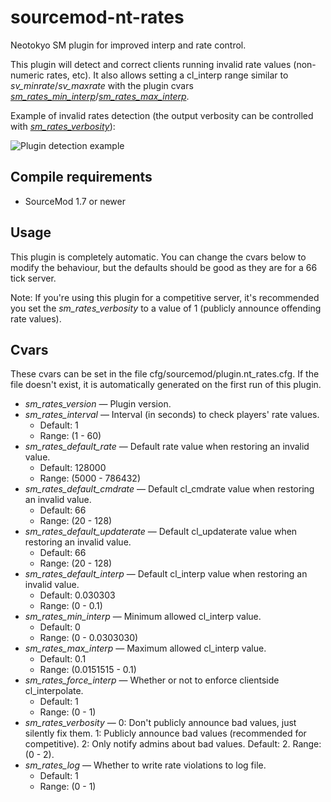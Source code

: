 # sourcemod-nt-rates

Neotokyo SM plugin for improved interp and rate control.

This plugin will detect and correct clients running invalid rate values (non-numeric rates, etc). It also allows setting a cl_interp range similar to *sv_minrate*/*sv_maxrate* with the plugin cvars *[sm_rates_min_interp](#cvars)*/*[sm_rates_max_interp](#cvars)*.

Example of invalid rates detection (the output verbosity can be controlled with *[sm_rates_verbosity](#cvars)*):

![Plugin detection example](https://github.com/Rainyan/sourcemod-nt-rates/raw/master/promo/example.png "Plugin detection example")

## Compile requirements

- SourceMod 1.7 or newer

## Usage

This plugin is completely automatic. You can change the cvars below to modify the behaviour, but the defaults should be good as they are for a 66 tick server.

Note: If you're using this plugin for a competitive server, it's recommended you set the *sm_rates_verbosity* to a value of 1 (publicly announce offending rate values).

## Cvars

These cvars can be set in the file cfg/sourcemod/plugin.nt_rates.cfg. If the file doesn't exist, it is automatically generated on the first run of this plugin.

* *sm_rates_version* — Plugin version.
* *sm_rates_interval* — Interval (in seconds) to check players' rate values.
  * Default: 1
  * Range: (1 - 60)
* *sm_rates_default_rate* — Default rate value when restoring an invalid value.
  * Default: 128000
  * Range: (5000 - 786432)
* *sm_rates_default_cmdrate* — Default cl_cmdrate value when restoring an invalid value.
  * Default: 66
  * Range: (20 - 128)
* *sm_rates_default_updaterate* — Default cl_updaterate value when restoring an invalid value.
  * Default: 66
  * Range: (20 - 128)
* *sm_rates_default_interp* — Default cl_interp value when restoring an invalid value.
  * Default: 0.030303
  * Range: (0 - 0.1)
* *sm_rates_min_interp* — Minimum allowed cl_interp value.
  * Default: 0
  * Range: (0 - 0.0303030)
* *sm_rates_max_interp* — Maximum allowed cl_interp value.
  * Default: 0.1
  * Range: (0.0151515 - 0.1)
* *sm_rates_force_interp* — Whether or not to enforce clientside cl_interpolate.
  * Default: 1
  * Range: (0 - 1)
* *sm_rates_verbosity* — 0: Don't publicly announce bad values, just silently fix them. 1: Publicly announce bad values (recommended for competitive). 2: Only notify admins about bad values. Default: 2. Range: (0 - 2).
* *sm_rates_log* — Whether to write rate violations to log file.
  * Default: 1
  * Range: (0 - 1)

